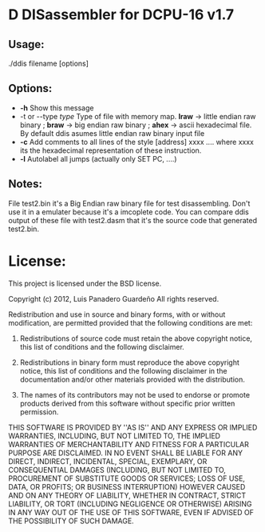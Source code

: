 # D DISassembler for DCPU-16 v1.7 #

## Usage: ##
  ./ddis filename [options]
## Options: ##
* __-h__                   Show this message
*  -t or --type *type*  Type of file with memory map. __lraw__ -> little endian raw binary ; __braw__ -> big endian raw binary ; __ahex__ -> ascii hexadecimal file. By default ddis asumes little endian raw binary input file
*  __-c__                   Add comments to all lines of the style [address] xxxx ....   where xxxx its the hexadecimal representation of these instruction.
*  __-l__                   Autolabel all jumps (actually only SET PC, ....)

## Notes: ##
File test2.bin it's a Big Endian raw binary file for test disassembling. Don't use it in a emulater because it's a imcoplete code. You can compare ddis output of these file with test2.dasm that it's the source code that generated test2.bin.


# License: #
This project is licensed under the BSD license.

Copyright (c) 2012, Luis Panadero Guardeño
All rights reserved.

Redistribution and use in source and binary forms, with or without
modification, are permitted provided that the following conditions are met:

1. Redistributions of source code must retain the above copyright
   notice, this list of conditions and the following disclaimer.
   
2. Redistributions in binary form must reproduce the above copyright
   notice, this list of conditions and the following disclaimer in the
   documentation and/or other materials provided with the distribution.
   
3. The names of its contributors may not be used to endorse or promote
   products derived from this software without specific prior written permission.

THIS SOFTWARE IS PROVIDED BY <COPYRIGHT HOLDER> ''AS IS'' AND ANY
EXPRESS OR IMPLIED WARRANTIES, INCLUDING, BUT NOT LIMITED TO, THE IMPLIED
WARRANTIES OF MERCHANTABILITY AND FITNESS FOR A PARTICULAR PURPOSE ARE
DISCLAIMED. IN NO EVENT SHALL <COPYRIGHT HOLDER> BE LIABLE FOR ANY
DIRECT, INDIRECT, INCIDENTAL, SPECIAL, EXEMPLARY, OR CONSEQUENTIAL DAMAGES
(INCLUDING, BUT NOT LIMITED TO, PROCUREMENT OF SUBSTITUTE GOODS OR SERVICES;
LOSS OF USE, DATA, OR PROFITS; OR BUSINESS INTERRUPTION) HOWEVER CAUSED AND
ON ANY THEORY OF LIABILITY, WHETHER IN CONTRACT, STRICT LIABILITY, OR TORT
(INCLUDING NEGLIGENCE OR OTHERWISE) ARISING IN ANY WAY OUT OF THE USE OF THIS
SOFTWARE, EVEN IF ADVISED OF THE POSSIBILITY OF SUCH DAMAGE.

